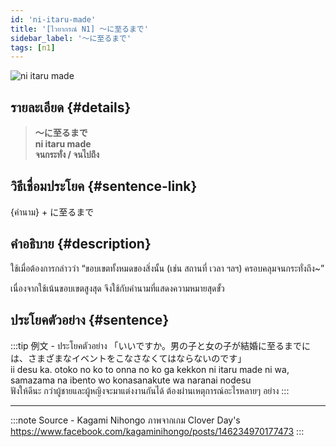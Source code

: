 ```yaml
---
id: 'ni-itaru-made'
title: '[ไวยากรณ์ N1] 〜に至るまで'
sidebar_label: '〜に至るまで'
tags: [n1]
---
```


![ni itaru made](https://res.cloudinary.com/kagamiweb/image/upload/v1631718084/nihongo/grammar/n1/ni-itaru-made.png)

## รายละเอียด {#details}

> **〜に至るまで**  
> **ni itaru made**  
> **จนกระทั่ง / จนไปถึง**

## วิธีเชื่อมประโยค {#sentence-link}

{คำนาม} + に至るまで

## คำอธิบาย {#description}

ใช้เมื่อต้องการกล่าวว่า “ขอบเขตทั้งหมดของสิ่งนั้น (เช่น สถานที่ เวลา ฯลฯ) ครอบคลุมจนกระทั่งถึง~”

เนื่องจากใช้เน้นขอบเขตสูงสุด จึงใช้กับคำนามที่แสดงความหมายสุดขั้ว

## ประโยคตัวอย่าง {#sentence}

:::tip 例文 - ประโยคตัวอย่าง
「いいですか。男の子と女の子が結婚に至るまでには、さまざまなイベントをこなさなくてはならないのです」  
ii desu ka. otoko no ko to onna no ko ga kekkon ni itaru made ni wa, samazama na ibento wo konasanakute wa naranai nodesu  
ฟังให้ดีนะ กว่าผู้ชายและผู้หญิงจะมาแต่งงานกันได้ ต้องผ่านเหตุการณ์อะไรหลายๆ อย่าง
:::

---
:::note Source - Kagami Nihongo
ภาพจากเกม Clover Day's  
https://www.facebook.com/kagaminihongo/posts/146234970177473
:::